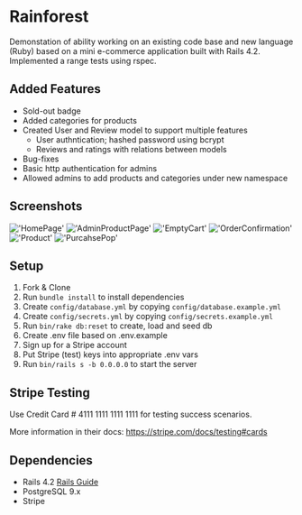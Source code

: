 # Rainforest

Demonstation of ability working on an existing code base and new language (Ruby) based on a mini e-commerce application built with Rails 4.2. Implemented a range tests using rspec.

## Added Features
- Sold-out badge
- Added categories for products
- Created User and Review model to support multiple features
    - User authntication; hashed password using bcrypt
    - Reviews and ratings with relations between models
- Bug-fixes
- Basic http authentication for admins
- Allowed admins to add products and categories under new namespace

## Screenshots

!['HomePage'](https://github.com/RayKayy/rainforest-rails/blob/master/docs/Home.png?raw=true)
!['AdminProductPage'](https://github.com/RayKayy/rainforest-rails/blob/master/docs/admin-product.png?raw=true)
!['EmptyCart'](https://github.com/RayKayy/rainforest-rails/blob/master/docs/empty-cart.png?raw=true)
!['OrderConfirmation'](https://github.com/RayKayy/rainforest-rails/blob/master/docs/order-confirm.png?raw=true)
!['Product'](https://github.com/RayKayy/rainforest-rails/blob/master/docs/product.png?raw=true)
!['PurcahsePop'](https://github.com/RayKayy/rainforest-rails/blob/master/docs/purchase.png)

## Setup

1. Fork & Clone
2. Run `bundle install` to install dependencies
3. Create `config/database.yml` by copying `config/database.example.yml`
4. Create `config/secrets.yml` by copying `config/secrets.example.yml`
5. Run `bin/rake db:reset` to create, load and seed db
6. Create .env file based on .env.example
7. Sign up for a Stripe account
8. Put Stripe (test) keys into appropriate .env vars
9. Run `bin/rails s -b 0.0.0.0` to start the server

## Stripe Testing

Use Credit Card # 4111 1111 1111 1111 for testing success scenarios.

More information in their docs: <https://stripe.com/docs/testing#cards>

## Dependencies

* Rails 4.2 [Rails Guide](http://guides.rubyonrails.org/v4.2/)
* PostgreSQL 9.x
* Stripe
